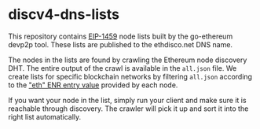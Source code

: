 # discv4-dns-lists

This repository contains [EIP-1459][EIP-1459] node lists built by the go-ethereum devp2p
tool. These lists are published to the ethdisco.net DNS name.

The nodes in the lists are found by crawling the Ethereum node discovery DHT. The entire
output of the crawl is available in the `all.json` file. We create lists for specific
blockchain networks by filtering `all.json` according to the ["eth" ENR entry value][eth-entry]
provided by each node.

If you want your node in the list, simply run your client and make sure it is reachable
through discovery. The crawler will pick it up and sort it into the right list
automatically.

[EIP-1459]: https://eips.ethereum.org/EIPS/eip-1459
[eth-entry]: https://github.com/ethereum/devp2p/blob/master/enr-entries/eth.md
